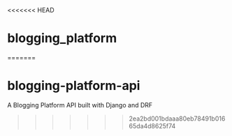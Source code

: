 <<<<<<< HEAD
# blogging_platform
=======
# blogging-platform-api
A Blogging Platform API built with Django and DRF
>>>>>>> 2ea2bd001bdaaa80eb78491b01665da4d8625f74
